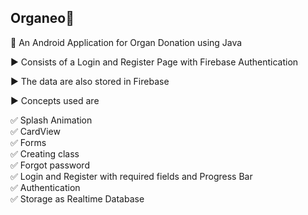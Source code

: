 ## Organeo:iphone:

:beginner: An Android Application for Organ Donation using Java


:arrow_forward: Consists of a Login and Register Page with Firebase Authentication

:arrow_forward: The data are also stored in Firebase

▶️ Concepts used are

✅ Splash Animation<br/>
✅ CardView<br/>
✅ Forms<br/>
✅ Creating class<br/>
✅ Forgot password<br/>
✅ Login and Register with required fields and Progress Bar<br/>
✅ Authentication<br/>
✅ Storage as Realtime Database
